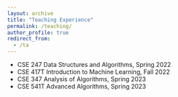 ```yaml
---
layout: archive
title: "Teaching Experience"
permalink: /teaching/
author_profile: true
redirect_from:
  - /ta
---
```


<!-- Teaching Experience
====== -->
* CSE 247 Data Structures and Algorithms, Spring 2022
* CSE 417T Introduction to Machine Learning, Fall 2022
* CSE 347 Analysis of Algorithms, Spring 2023
* CSE 541T Advanced Algorithms, Spring 2023